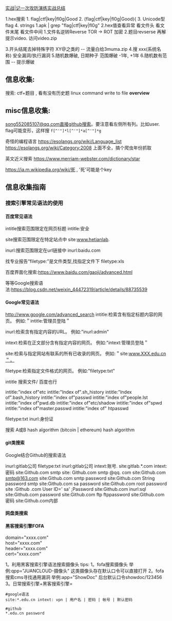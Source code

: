[实战|记一次攻防演练实战总结](https://mp.weixin.qq.com/s/s3hnm-364g3DdS_hElT-vA)

1.hex搜索
        1.  flag|ctf|key|fl0g|Good
        2.   (flag|ctf|key|fl0g|Good)\{
        3.   Unicode型 flag
        4.  strings 1.apk | grep "flag\|ctf\|key\|fl0g"
2.hex值查看异常
        看文件头
        看文件末尾
        看文件中间
1.文件名逆转Reverse
TOR -> ROT  加密
2.题目revserse 再解
     提示video.  访问video.zip

3.开头结尾去掉特殊字符 XY@之类的 -- 流量白给3muma.zip
4.搜 xxx(系统名称) 安全漏洞/执行漏洞
5.随机数爆破, 日期种子 范围爆破 -1年, +1年
6.随机数有范围 -- 提示爆破

## 信息收集:

搜索: ctf+题目  , 看有没有历史题
linux command write to file __overview__


## misc信息收集:
song552085107@qq.com直接github搜索。要注意看左侧所有列。比如user.
      flag可能变形，这样搜 `f[^'"]*l[^'"]*a[^'"]*g`

奇怪的编程语言 https://esolangs.org/wiki/Language_list
             https://esolangs.org/wiki/Category:2008  上面不全，搞个爬虫年份抓取

英文近义搜索   https://www.merriam-webster.com/dictionary/star

https://ja.m.wikipedia.org/wiki/死 ,  '死'可能是个key







## 信息收集指南

### 搜索引擎常见语法的使用

#### 百度常见语法
intitle搜索范围限定在网页标题
intitle:安全

site搜索范围限定在特定站点中
site:www.hetianlab.

inurl:搜索范围限定在url链接中
inurl:baidu.com 

找专业报告“filetype:”是文件类型,找指定文件下
filetype:xls

百度界面化搜索:https://www.baidu.com/gaoji/advanced.html

等等Google搜索语法:https://blog.csdn.net/weixin_44472319/article/details/88735539

#### Google常见语法
http://www.google.com/advanced_search
intitle:检索含有指定标题内容的网页。
例如:＂intitle:管理员登陆＂

inurl:检索含有指定内容的URL。
例如:"inurl:admin"

intext:检索在正文部分含有指定内容的网页。
例如:"intext:管理员登陆＂

site:检索与指定网站有联系的所有已收录的网页。
例如:＂site:www.XXX.edu.cn＂，

filetype:检索指定文件格式的网页。
例如:"filetype:txt"

intitle 搜索文件/ 百度也行

intitle:"index of"etc
intitle:"Index of".sh_history
intitle:"Index of".bash_history
intitle:"index of"passwd
intitle:"index of"people.Ist
intitle:"index of"pwd.db
intitle:"index of"etc/shadow
intitle:"index of"spwd
intitle:"index of"master.passwd
intitle:"index of" htpasswd

filetype:txt inurl:身份证

搜索 A或B  hash algorithm
(bitcoin | ethereum) hash algorithm

#### git类搜索

Google结合Github的搜索语法

inurl:gitlab公司 filetype:txt
inurl:gitlab公司 intext:账号.
site:gitlab.*.com intext:密码
site:Github.com smtp
site: Github.com smtp @qq. com
site:Github.com smtp@163.com
site:Github.com smtp password
site:Github.com String password smtp
site:Github.com sa password
site:Github.com root password
site :Github .com User ID=' sa' ;Password
site:Github.com inurl:sql
site:Github.com password
site:Github.com ftp ftppassword
site:Github.com 密码
site:Github.com内部

#### 网盘类搜索
#### 黑客搜索引擎FOFA

domain="xxxx.com"  
host="xxxx.com"  
header="xxxx.com"  
cert="xxxx.com"

1。利用黑客搜索引擎语法搜索摄像头
tips:
1。fofa搜索摄像头
举例:qpp="JUANCLOUD-摄像头"
这类摄像头存在默认口令可以直接打开
2。fofa搜索cms寻找通用漏洞
举例:app="ShowDoc"
后台默认口令showdoc/123456
3。日常搜索引擎+黑客搜索引擎=

```
#google语法  
site:*.edu.cn intext: vpn | 用户名 | 密码 | 帐号 | 默认密码  
  
#github  
*.edu.cn password
```